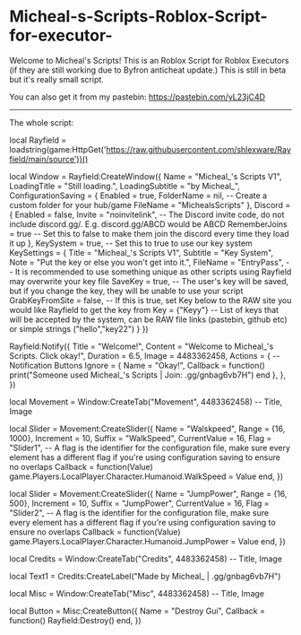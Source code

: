 # Micheal-s-Scripts-Roblox-Script-for-executor-

Welcome to Micheal's Scripts!
This is an Roblox Script for Roblox Executors (if they are still working due to Byfron anticheat update.)
This is still in beta but it's really small script.

You can also get it from my pastebin: https://pastebin.com/yL23jC4D

____________________________________________________________________
The whole script:

local Rayfield = loadstring(game:HttpGet('https://raw.githubusercontent.com/shlexware/Rayfield/main/source'))()
 
local Window = Rayfield:CreateWindow({
   Name = "Micheal_'s Scripts V1",
   LoadingTitle = "Still loading.",
   LoadingSubtitle = "by Micheal_",
   ConfigurationSaving = {
      Enabled = true,
      FolderName = nil, -- Create a custom folder for your hub/game
      FileName = "MichealsScripts"
   },
   Discord = {
      Enabled = false,
      Invite = "noinvitelink", -- The Discord invite code, do not include discord.gg/. E.g. discord.gg/ABCD would be ABCD
      RememberJoins = true -- Set this to false to make them join the discord every time they load it up
   },
   KeySystem = true, -- Set this to true to use our key system
   KeySettings = {
      Title = "Micheal_'s Scripts V1",
      Subtitle = "Key System",
      Note = "Put the key or else you won't get into it.",
      FileName = "EntryPass", -- It is recommended to use something unique as other scripts using Rayfield may overwrite your key file
      SaveKey = true, -- The user's key will be saved, but if you change the key, they will be unable to use your script
      GrabKeyFromSite = false, -- If this is true, set Key below to the RAW site you would like Rayfield to get the key from
      Key = {"Keyy"} -- List of keys that will be accepted by the system, can be RAW file links (pastebin, github etc) or simple strings ("hello","key22")
   }
})
 
Rayfield:Notify({
   Title = "Welcome!",
   Content = "Welcome to Micheal_'s Scripts. Click okay!",
   Duration = 6.5,
   Image = 4483362458,
   Actions = { -- Notification Buttons
      Ignore = {
         Name = "Okay!",
         Callback = function()
         print("Someone used Micheal_'s Scripts | Join: .gg/gnbag6vb7H")
      end
   },
},
})
 
local Movement = Window:CreateTab("Movement", 4483362458) -- Title, Image
 
local Slider = Movement:CreateSlider({
   Name = "Walskpeed",
   Range = {16, 1000},
   Increment = 10,
   Suffix = "WalkSpeed",
   CurrentValue = 16,
   Flag = "Slider1", -- A flag is the identifier for the configuration file, make sure every element has a different flag if you're using configuration saving to ensure no overlaps
   Callback = function(Value)
       game.Players.LocalPlayer.Character.Humanoid.WalkSpeed = Value
   end,
})
 
local Slider = Movement:CreateSlider({
   Name = "JumpPower",
   Range = {16, 500},
   Increment = 10,
   Suffix = "JumpPower",
   CurrentValue = 16,
   Flag = "Slider2", -- A flag is the identifier for the configuration file, make sure every element has a different flag if you're using configuration saving to ensure no overlaps
   Callback = function(Value)
       game.Players.LocalPlayer.Character.Humanoid.JumpPower = Value
   end,
})
 
local Credits = Window:CreateTab("Credits", 4483362458) -- Title, Image
 
local Text1 = Credits:CreateLabel("Made by Micheal_ | .gg/gnbag6vb7H")
 
local Misc = Window:CreateTab("Misc", 4483362458) -- Title, Image
 
local Button = Misc:CreateButton({
   Name = "Destroy Gui",
   Callback = function()
       Rayfield:Destroy()
   end,
})
